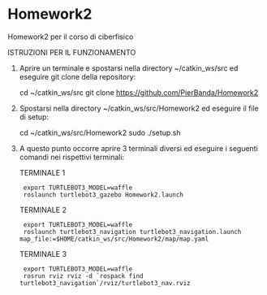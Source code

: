 # Homework2
Homework2 per il corso di ciberfisico

ISTRUZIONI PER IL FUNZIONAMENTO

1) Aprire un terminale e spostarsi nella directory ~/catkin_ws/src ed eseguire git clone della repository:

	cd ~/catkin_ws/src
	git clone https://github.com/PierBanda/Homework2

2) Spostarsi nella directory ~/catkin_ws/src/Homework2 ed eseguire il file di setup:

	cd ~/catkin_ws/src/Homework2
	sudo ./setup.sh

3) A questo punto occorre aprire 3 terminali diversi ed eseguire i seguenti comandi nei rispettivi terminali:

	TERMINALE 1

		export TURTLEBOT3_MODEL=waffle 
		roslaunch turtlebot3_gazebo Homework2.launch
	TERMINALE 2

		export TURTLEBOT3_MODEL=waffle 
		roslaunch turtlebot3_navigation turtlebot3_navigation.launch map_file:=$HOME/catkin_ws/src/Homework2/map/map.yaml
	TERMINALE 3

		export TURTLEBOT3_MODEL=waffle 
		rosrun rviz rviz -d `rospack find turtlebot3_navigation`/rviz/turtlebot3_nav.rviz
